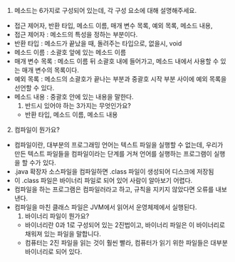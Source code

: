 1. 메소드는 6가지로 구성되어 있는데, 각 구성 요소에 대해 설명해주세요.
- 접근 제어자, 반환 타입, 메소드 이름, 매개 변수 목록, 예외 목록, 메소드 내용, 
- 접근 제어자 : 메소드의 특성을 정하는 부분이다.
- 반환 타입 : 메소드가 끝났을 때, 돌려주는 타입으로, 없을시, void
- 메소드 이름 : 소괄호 앞에 있는 메소드 이름
- 매개 변수 목록 : 메소드 이름 뒤 소괄호 내에 들어가고, 메소드 내에서 사용할 수 있는 매개 변수의 목록이다.
- 예외 목록 : 메소드의 소괄호가 끝나는 부분과 중괄호 시작 부분 사이에 예외 목록을 선언할 수 있다.
- 메소드 내용 : 중괄호 안에 있는 내용을 말한다.
   1. 반드시 있어야 하는 3가지는 무엇인가요? 
   - 반환 타입, 메소드 이름, 메소드 내용

2. 컴파일이 뭔가요?
- 컴파일이란, 대부분의 프로그래밍 언어는 텍스트 파일을 실행할 수 없는데, 우리가 만든
텍스트 파일들을 컴파일이라는 단계를 거쳐 언어를 실행하는 프로그램이 실행을 할 수가 있다.
- .java 확장자 소스파일을 컴파일하면 .class 파일이 생성되어 디스크에 저장됨
- 이 .class 파일은 바이너리 파일로 되어 있어 사람이 알아보기 어렵다.
- 컴파일을 하는 프로그램은 컴파일러라고 하고, 규칙을 지키지 않았다면 오류를 내보낸다.
- 컴파일을 마친 클래스 파일은 JVM에서 읽어서 운영체제에서 실행된다.
   1. 바이너리 파일이 뭔가요?
   - 바이너리란 0과 1로 구성되어 있는 2진법이고, 바이너리 파일은 이 바이너리로
    채워져 있는 파일을 말합니다.
   - 컴퓨터는 2진 파일을 읽는 것이 훨씬 빨라, 컴퓨터가 읽기 위한 파일들은 대부분 바이너리로 되어 있다.


